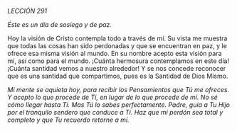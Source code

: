 *LECCIÓN 291*

*Éste es un día de sosiego y de paz.*

Hoy la visión de Cristo contempla todo a través de mí. Su vista me muestra que todas las cosas han sido perdonadas y que se encuentran en paz, y le ofrece esa misma visión al mundo. En su nombre acepto esta visión para mí, así como para el mundo. ¡Cuánta hermosura contemplamos en este día! ¡Cuánta santidad vemos a nuestro alrededor! Y se nos concede reconocer que es una santidad que compartimos, pues es la Santidad de Dios Mismo.

_Mi mente se aquieta hoy, para recibir los Pensamientos que Tú me ofreces. Y acepto lo que procede de Ti, en lugar de lo que procede de mí. No sé cómo llegar hasta Ti. Mas Tú lo sabes perfectamente. Padre, guía a Tu Hijo por el tranquilo sendero que conduce a Ti. Haz que mi perdón sea total y completo y que Tu recuerdo retorne a mí._